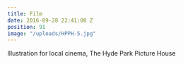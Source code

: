 ```yaml
---
title: Film
date: 2016-09-28 22:41:00 Z
position: 91
image: "/uploads/HPPH-5.jpg"
---
```


Illustration for local cinema, The Hyde Park Picture House
